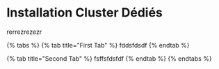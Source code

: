 # Installation Cluster Dédiés

rerrezrezezr

{% tabs %}
{% tab title="First Tab" %}
fddsfdsdf
{% endtab %}

{% tab title="Second Tab" %}
fsffsfdsfdf
{% endtab %}
{% endtabs %}

